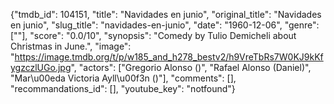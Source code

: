 {"tmdb_id": 104151, "title": "Navidades en junio", "original_title": "Navidades en junio", "slug_title": "navidades-en-junio", "date": "1960-12-06", "genre": [""], "score": "0.0/10", "synopsis": "Comedy by Tulio Demicheli about Christmas in June.", "image": "https://image.tmdb.org/t/p/w185_and_h278_bestv2/h9VreTbRs7W0KJ9kKfygzczlUGo.jpg", "actors": ["Gregorio Alonso ()", "Rafael Alonso (Daniel)", "Mar\u00eda Victoria Ayll\u00f3n ()"], "comments": [], "recommandations_id": [], "youtube_key": "notfound"}